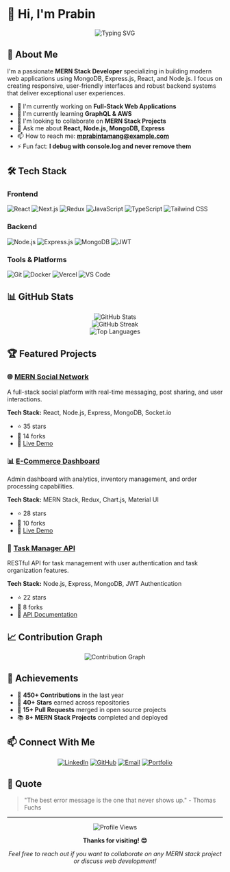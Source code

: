 # 👋 Hi, I'm Prabin

<div align="center">
  <img src="https://readme-typing-svg.herokuapp.com?font=Fira+Code&pause=1000&color=0EA5E9&center=true&vCenter=true&width=435&lines=MERN+Stack+Developer;MongoDB+%7C+Express+%7C+React+%7C+Node.js;Building+Modern+Web+Applications" alt="Typing SVG" />
</div>

## 🚀 About Me

I'm a passionate **MERN Stack Developer** specializing in building modern web applications using MongoDB, Express.js, React, and Node.js. I focus on creating responsive, user-friendly interfaces and robust backend systems that deliver exceptional user experiences.

- 🔭 I'm currently working on **Full-Stack Web Applications**
- 🌱 I'm currently learning **GraphQL & AWS**
- 👯 I'm looking to collaborate on **MERN Stack Projects**
- 💬 Ask me about **React, Node.js, MongoDB, Express**
- 📫 How to reach me: **mprabintamang@example.com**
- ⚡ Fun fact: **I debug with console.log and never remove them**

## 🛠️ Tech Stack

### Frontend
![React](https://img.shields.io/badge/React-20232A?style=for-the-badge&logo=react&logoColor=61DAFB)
![Next.js](https://img.shields.io/badge/Next.js-000000?style=for-the-badge&logo=next.js&logoColor=white)
![Redux](https://img.shields.io/badge/Redux-593D88?style=for-the-badge&logo=redux&logoColor=white)
![JavaScript](https://img.shields.io/badge/JavaScript-F7DF1E?style=for-the-badge&logo=javascript&logoColor=black)
![TypeScript](https://img.shields.io/badge/TypeScript-007ACC?style=for-the-badge&logo=typescript&logoColor=white)
![Tailwind CSS](https://img.shields.io/badge/Tailwind_CSS-38B2AC?style=for-the-badge&logo=tailwind-css&logoColor=white)

### Backend
![Node.js](https://img.shields.io/badge/Node.js-43853D?style=for-the-badge&logo=node.js&logoColor=white)
![Express.js](https://img.shields.io/badge/Express.js-404D59?style=for-the-badge)
![MongoDB](https://img.shields.io/badge/MongoDB-4EA94B?style=for-the-badge&logo=mongodb&logoColor=white)
![JWT](https://img.shields.io/badge/JWT-000000?style=for-the-badge&logo=JSON%20web%20tokens&logoColor=white)

### Tools & Platforms
![Git](https://img.shields.io/badge/Git-F05032?style=for-the-badge&logo=git&logoColor=white)
![Docker](https://img.shields.io/badge/Docker-2496ED?style=for-the-badge&logo=docker&logoColor=white)
![Vercel](https://img.shields.io/badge/Vercel-000000?style=for-the-badge&logo=vercel&logoColor=white)
![VS Code](https://img.shields.io/badge/VS_Code-0078D4?style=for-the-badge&logo=visual%20studio%20code&logoColor=white)

## 📊 GitHub Stats

<div align="center">
  <img src="https://github-readme-stats.vercel.app/api?username=prabinnnnnnn&show_icons=true&theme=react&hide_border=true" alt="GitHub Stats" />
</div>

<div align="center">
  <img src="https://github-readme-streak-stats.herokuapp.com/?user=prabinnnnnnn&theme=react&hide_border=true" alt="GitHub Streak" />
</div>

<div align="center">
  <img src="https://github-readme-stats.vercel.app/api/top-langs/?username=prabinnnnnnn&layout=compact&theme=react&hide_border=true" alt="Top Languages" />
</div>

## 🏆 Featured Projects

### 🌐 [MERN Social Network](https://github.com/prabinnnnnnn/mern-social)
A full-stack social platform with real-time messaging, post sharing, and user interactions.

**Tech Stack:** React, Node.js, Express, MongoDB, Socket.io

- ⭐ 35 stars
- 🍴 14 forks
- 🔗 [Live Demo](https://mern-social-demo.vercel.app)

### 📊 [E-Commerce Dashboard](https://github.com/prabinnnnnnn/ecommerce-dashboard)
Admin dashboard with analytics, inventory management, and order processing capabilities.

**Tech Stack:** MERN Stack, Redux, Chart.js, Material UI

- ⭐ 28 stars
- 🍴 10 forks
- 🔗 [Live Demo](https://ecommerce-dashboard-demo.vercel.app)

### 📝 [Task Manager API](https://github.com/prabinnnnnnn/task-manager-api)
RESTful API for task management with user authentication and task organization features.

**Tech Stack:** Node.js, Express, MongoDB, JWT Authentication

- ⭐ 22 stars
- 🍴 8 forks
- 🔗 [API Documentation](https://task-manager-api-docs.vercel.app)

## 📈 Contribution Graph

<div align="center">
  <img src="https://github-readme-activity-graph.vercel.app/graph?username=prabinnnnnnn&theme=react-dark&hide_border=true" alt="Contribution Graph" />
</div>

## 🏅 Achievements

- 🎯 **450+ Contributions** in the last year
- 🌟 **40+ Stars** earned across repositories
- 🤝 **15+ Pull Requests** merged in open source projects
- 📚 **8+ MERN Stack Projects** completed and deployed

## 📫 Connect With Me

<div align="center">
  
[![LinkedIn](https://img.shields.io/badge/LinkedIn-0077B5?style=for-the-badge&logo=linkedin&logoColor=white)](https://linkedin.com/in/prabinnnnnnn)
[![GitHub](https://img.shields.io/badge/GitHub-100000?style=for-the-badge&logo=github&logoColor=white)](https://github.com/prabinnnnnnn)
[![Email](https://img.shields.io/badge/Email-D14836?style=for-the-badge&logo=gmail&logoColor=white)](mailto:mptabintamang@gmail.com)
[![Portfolio](https://img.shields.io/badge/Portfolio-000000?style=for-the-badge&logo=vercel&logoColor=white)](https://prabinmoktan.com.np)

</div>

## 💭 Quote

> "The best error message is the one that never shows up." - Thomas Fuchs

---

<div align="center">
  <img src="https://komarev.com/ghpvc/?username=prabinnnnnnn&color=0ea5e9&style=flat-square&label=Profile+Views" alt="Profile Views" />
</div>

<div align="center">
  
**Thanks for visiting! 😊**

*Feel free to reach out if you want to collaborate on any MERN stack project or discuss web development!*

</div>

